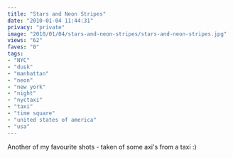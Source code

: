 ```yaml
---
title: "Stars and Neon Stripes"
date: "2010-01-04 11:44:31"
privacy: "private"
image: "2010/01/04/stars-and-neon-stripes/stars-and-neon-stripes.jpg"
views: "62"
faves: "0"
tags:
- "NYC"
- "dusk"
- "manhattan"
- "neon"
- "new york"
- "night"
- "nyctaxi"
- "taxi"
- "time square"
- "united states of america"
- "usa"
---
```

Another of my favourite shots - taken of some axi's from a taxi :)<a href="http://www.phillprice.com/2010/01/04/stars-and-neon-stripes" rel="nofollow"></a>
